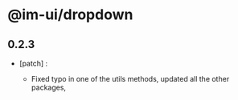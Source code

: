 # @im-ui/dropdown

## 0.2.3
- [patch] :

  - Fixed typo in one of the utils methods, updated all the other packages,
